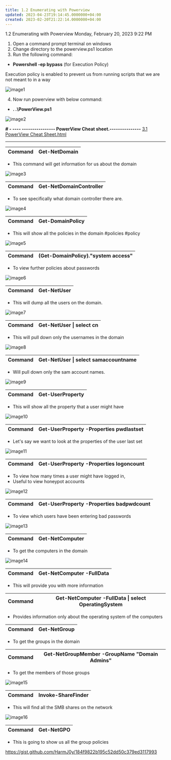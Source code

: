 ```yaml
---
title: 1.2 Enumerating with Powerview
updated: 2023-04-23T19:14:45.0000000+04:00
created: 2023-02-20T21:22:14.0000000+04:00
---
```


1.2 Enumerating with Powerview
Monday, February 20, 2023
9:22 PM

1.  Open a command prompt terminal on windows
2.  Change directory to the powerview.ps1 location
3.  Run the following command:

- **Powershell -ep bypass** (for Execution Policy)

Execution policy is enabled to prevent us from running scripts that we are not meant to in a way

![image1](image1-119.png)

4.  Now run powerview with below command:

- **. .\PowerView.ps1**

![image2](image2-57.png)

**\# - ---- ---------------- PowerView Cheat sheet.---------------**
[3.1 PowerView Cheat Sheet.html](3.1_PowerView_Cheat_Sheet.html)

----------------------------------------------------------------------------------------

| **Command** | **Get-NetDomain** |
|-------------|-------------------|

- This command will get information for us about the domain

![image3](image3-39.png)

| Command | **Get-NetDomainController** |
|---------|-----------------------------|

- To see specifically what domain controller there are.

![image4](image4-26.png)

| Command | **Get-DomainPolicy** |
|---------|----------------------|

- This will show all the policies in the domain #policies #policy 

![image5](image5-17.png)

| Command | **(Get-DomainPolicy)."system access"** |
|---------|----------------------------------------|

- To view further policies about passwords

![image6](image6-10.png)

| Command | **Get-NetUser** |
|---------|-----------------|

- This will dump all the users on the domain.

![image7](image7-7.png)

| Command | **Get-NetUser \| select cn** |
|---------|------------------------------|

- This will pull down only the usernames in the domain

![image8](image8-6.png)

| Command | **Get-NetUser \| select samaccountname** |
|---------|------------------------------------------|

- Will pull down only the sam account names.

![image9](image9-3.png)

| Command | **Get-UserProperty** |
|---------|----------------------|

- This will show all the property that a user might have

![image10](image10-1.png)

| Command | **Get-UserProperty -Properties pwdlastset** |
|---------|---------------------------------------------|

- Let's say we want to look at the properties of the user last set

![image11](image11.png)

| Command | **Get-UserProperty -Properties logoncount** |
|---------|---------------------------------------------|

- To view how many times a user might have logged in,
- Useful to view honeypot accounts

![image12](image12.png)

| Command | **Get-UserProperty -Properties badpwdcount** |
|---------|----------------------------------------------|

- To view which users have been entering bad passwords

![image13](image13.png)

| Command | **Get-NetComputer** |
|---------|---------------------|

- To get the computers in the domain

![image14](image14.png)

| Command | **Get-NetComputer -FullData** |
|---------|-------------------------------|

- This will provide you with more information

| Command | **Get-NetComputer -FullData \| select OperatingSystem** |
|---------|---------------------------------------------------------|

- Provides information only about the operating system of the computers

| Command | **Get-NetGroup** |
|---------|------------------|

- To get the groups in the domain

| Command | **Get-NetGroupMember -GroupName "Domain Admins"** |
|---------|---------------------------------------------------|

- To get the members of those groups

![image15](image15.png)

| Command | **Invoke-ShareFinder** |
|---------|------------------------|

- This will find all the SMB shares on the network

![image16](image16.png)

| Command | **Get-NetGPO** |
|---------|----------------|

- This is going to show us all the group policies

<https://gist.github.com/HarmJ0y/184f9822b195c52dd50c379ed3117993>

